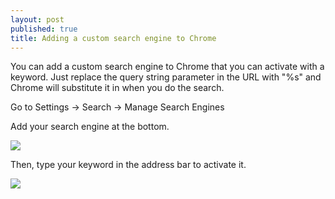 ```yaml
---
layout: post
published: true
title: Adding a custom search engine to Chrome
---
```

You can add a custom search engine to Chrome that you can activate with a keyword. Just replace the query string parameter in the URL with "\%s" and Chrome will substitute it in when you do the search.

Go to Settings -> Search -> Manage Search Engines

Add your search engine at the bottom.

![]({{site.cdn_path}}/2014/11/13/1.jpg)

Then, type your keyword in the address bar to activate it.

![]({{site.cdn_path}}/2014/11/13/2.jpg)

